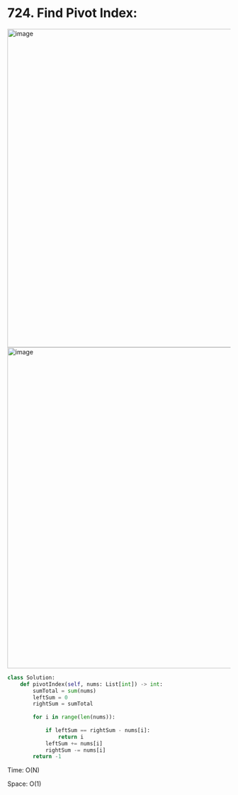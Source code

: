 # 724. Find Pivot Index:

<img width="719" alt="image" src="https://user-images.githubusercontent.com/35987583/169640531-fdbd3795-13c2-446c-b457-c814be47d3fd.png">
<img width="725" alt="image" src="https://user-images.githubusercontent.com/35987583/169640541-cdd9f82a-ac30-42c5-ac2b-7294a2c62eaa.png">


```python
class Solution:
    def pivotIndex(self, nums: List[int]) -> int:
        sumTotal = sum(nums)
        leftSum = 0
        rightSum = sumTotal
        
        for i in range(len(nums)):
            
            if leftSum == rightSum - nums[i]:
                return i
            leftSum += nums[i]
            rightSum -= nums[i]
        return -1
```

Time: O(N)

Space: O(1)
